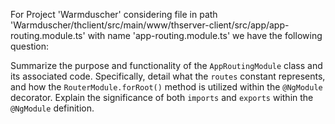 For Project 'Warmduscher' considering file in path 'Warmduscher/thclient/src/main/www/thserver-client/src/app/app-routing.module.ts' with name 'app-routing.module.ts' we have the following question: 

Summarize the purpose and functionality of the `AppRoutingModule` class and its associated code. Specifically, detail what the `routes` constant represents, and how the `RouterModule.forRoot()` method is utilized within the `@NgModule` decorator. Explain the significance of both `imports` and `exports` within the `@NgModule` definition.